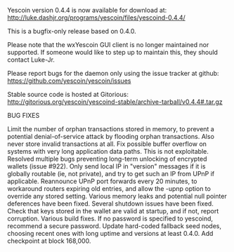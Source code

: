 Yescoin version 0.4.4 is now available for download at:
http://luke.dashjr.org/programs/yescoin/files/yescoind-0.4.4/

This is a bugfix-only release based on 0.4.0.

Please note that the wxYescoin GUI client is no longer maintained nor supported. If someone would like to step up to maintain this, they should contact Luke-Jr.

Please report bugs for the daemon only using the issue tracker at github:
https://github.com/yescoin/yescoin/issues

Stable source code is hosted at Gitorious:
http://gitorious.org/yescoin/yescoind-stable/archive-tarball/v0.4.4#.tar.gz

BUG FIXES

Limit the number of orphan transactions stored in memory, to prevent a potential denial-of-service attack by flooding orphan transactions. Also never store invalid transactions at all.
Fix possible buffer overflow on systems with very long application data paths. This is not exploitable.
Resolved multiple bugs preventing long-term unlocking of encrypted wallets (issue #922).
Only send local IP in "version" messages if it is globally routable (ie, not private), and try to get such an IP from UPnP if applicable.
Reannounce UPnP port forwards every 20 minutes, to workaround routers expiring old entries, and allow the -upnp option to override any stored setting.
Various memory leaks and potential null pointer deferences have been
fixed.
Several shutdown issues have been fixed.
Check that keys stored in the wallet are valid at startup, and if not,
report corruption.
Various build fixes.
If no password is specified to yescoind, recommend a secure password.
Update hard-coded fallback seed nodes, choosing recent ones with long uptime and versions at least 0.4.0.
Add checkpoint at block 168,000.

